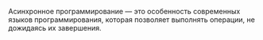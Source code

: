 Асинхронное программирование — это особенность современных языков программирования, которая позволяет выполнять операции, не дожидаясь их завершения.
